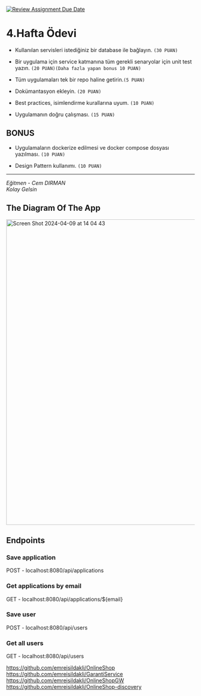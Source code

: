 [![Review Assignment Due Date](https://classroom.github.com/assets/deadline-readme-button-24ddc0f5d75046c5622901739e7c5dd533143b0c8e959d652212380cedb1ea36.svg)](https://classroom.github.com/a/t218cK-M)
# 4.Hafta Ödevi
- Kullanılan servisleri istediğiniz bir database ile bağlayın. `(30 PUAN)`

- Bir uygulama için service katmanına tüm gerekli senaryolar için unit test yazın. `(20 PUAN)(Daha fazla yapan bonus 10 PUAN)`

- Tüm uygulamaları tek bir repo haline getirin.`(5 PUAN)`

- Dokümantasyon ekleyin. `(20 PUAN)`

- Best practices, isimlendirme kurallarına uyum. `(10 PUAN)`

- Uygulamanın doğru çalışması. `(15 PUAN)`

## BONUS
- Uygulamaların dockerize edilmesi ve docker compose dosyası yazılması. `(10 PUAN)`

- Design Pattern kullanımı. `(10 PUAN)`

---
*Eğitmen - Cem DIRMAN*  
*Kolay Gelsin*


## The Diagram Of The App

<img width="816" alt="Screen Shot 2024-04-09 at 14 04 43" src="https://github.com/Definex-Java-Spring-Bootcampp/week-4-emreisildakli/assets/70077951/0d7e537d-2e70-40a3-b8b6-d9083ea48b63">

## Endpoints

### Save application
POST - localhost:8080/api/applications

### Get applications by email
GET - localhost:8080/api/applications/${email}

### Save user
POST - localhost:8080/api/users

### Get all users
GET - localhost:8080/api/users

https://github.com/emreisildakli/OnlineShop
https://github.com/emreisildakli/GarantiService
https://github.com/emreisildakli/OnlineShopGW
https://github.com/emreisildakli/OnlineShop-discovery
